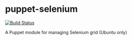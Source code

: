 puppet-selenium
===============

[![Build Status](https://travis-ci.org/kayakco/puppet-selenium.png)](https://travis-ci.org/kayakco/puppet-selenium)

A Puppet module for managing Selenium grid (Ubuntu only)
